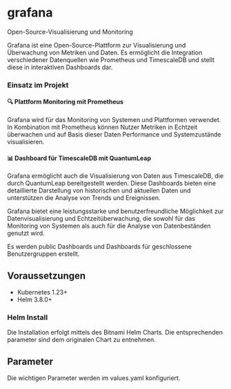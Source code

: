 # grafana

Open-Source-Visualisierung und Monitoring

Grafana ist eine Open-Source-Plattform zur Visualisierung und Überwachung von Metriken und Daten. Es ermöglicht die Integration verschiedener Datenquellen wie Prometheus und TimescaleDB und stellt diese in interaktiven Dashboards dar.

### Einsatz im Projekt

#### 🔍 Plattform Monitoring mit Prometheus

Grafana wird für das Monitoring von Systemen und Plattformen verwendet. In Kombination mit Prometheus können Nutzer Metriken in Echtzeit überwachen und auf Basis dieser Daten Performance und Systemzustände visualisieren.

#### 📊 Dashboard für TimescaleDB mit QuantumLeap

Grafana ermöglicht auch die Visualisierung von Daten aus TimescaleDB, die durch QuantumLeap bereitgestellt werden. Diese Dashboards bieten eine detaillierte Darstellung von historischen und aktuellen Daten und unterstützen die Analyse von Trends und Ereignissen.

Grafana bietet eine leistungsstarke und benutzerfreundliche Möglichkeit zur Datenvisualisierung und Echtzeitüberwachung, die sowohl für das Monitoring von Systemen als auch für die Analyse von Datenbeständen genutzt wird.

Es werden public Dashboards und Dashboards für geschlossene Benutzergruppen erstellt.

## Voraussetzungen

* Kubernetes 1.23+
* Helm 3.8.0+

### Helm Install
Die Installation erfolgt mittels des Bitnami Helm Charts. Die entsprechenden parameter sind dem originalen Chart zu entnehmen.

## Parameter
Die wichtigen Parameter werden im values.yaml konfiguriert.
